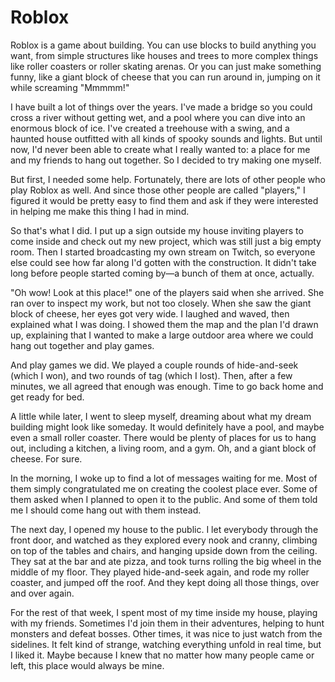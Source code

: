 # Roblox

Roblox is a game about building. You can use blocks to build anything you want, from simple structures like houses and trees to more complex things like roller coasters or roller skating arenas. Or you can just make something funny, like a giant block of cheese that you can run around in, jumping on it while screaming "Mmmmm!"

I have built a lot of things over the years. I've made a bridge so you could cross a river without getting wet, and a pool where you can dive into an enormous block of ice. I've created a treehouse with a swing, and a haunted house outfitted with all kinds of spooky sounds and lights. But until now, I'd never been able to create what I really wanted to: a place for me and my friends to hang out together. So I decided to try making one myself.

But first, I needed some help. Fortunately, there are lots of other people who play Roblox as well. And since those other people are called "players," I figured it would be pretty easy to find them and ask if they were interested in helping me make this thing I had in mind.

So that's what I did. I put up a sign outside my house inviting players to come inside and check out my new project, which was still just a big empty room. Then I started broadcasting my own stream on Twitch, so everyone else could see how far along I'd gotten with the construction. It didn't take long before people started coming by—a bunch of them at once, actually.

"Oh wow! Look at this place!" one of the players said when she arrived. She ran over to inspect my work, but not too closely. When she saw the giant block of cheese, her eyes got very wide. I laughed and waved, then explained what I was doing. I showed them the map and the plan I'd drawn up, explaining that I wanted to make a large outdoor area where we could hang out together and play games.

And play games we did. We played a couple rounds of hide-and-seek (which I won), and two rounds of tag (which I lost). Then, after a few minutes, we all agreed that enough was enough. Time to go back home and get ready for bed.

A little while later, I went to sleep myself, dreaming about what my dream building might look like someday. It would definitely have a pool, and maybe even a small roller coaster. There would be plenty of places for us to hang out, including a kitchen, a living room, and a gym. Oh, and a giant block of cheese. For sure.

In the morning, I woke up to find a lot of messages waiting for me. Most of them simply congratulated me on creating the coolest place ever. Some of them asked when I planned to open it to the public. And some of them told me I should come hang out with them instead.

The next day, I opened my house to the public. I let everybody through the front door, and watched as they explored every nook and cranny, climbing on top of the tables and chairs, and hanging upside down from the ceiling. They sat at the bar and ate pizza, and took turns rolling the big wheel in the middle of my floor. They played hide-and-seek again, and rode my roller coaster, and jumped off the roof. And they kept doing all those things, over and over again.

For the rest of that week, I spent most of my time inside my house, playing with my friends. Sometimes I'd join them in their adventures, helping to hunt monsters and defeat bosses. Other times, it was nice to just watch from the sidelines. It felt kind of strange, watching everything unfold in real time, but I liked it. Maybe because I knew that no matter how many people came or left, this place would always be mine.
